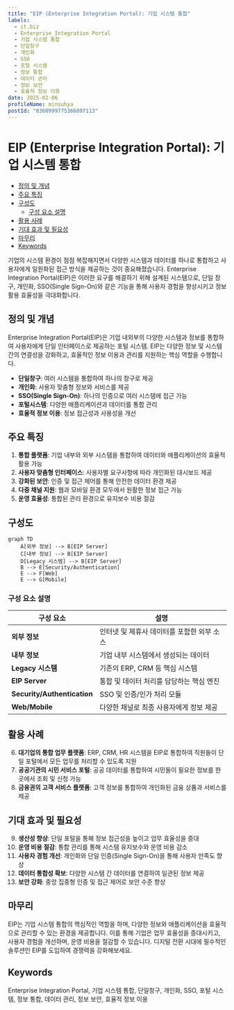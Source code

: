 ```yaml
---
title: "EIP (Enterprise Integration Portal): 기업 시스템 통합"
labels:
  - it.biz
  - Enterprise Integration Portal
  - 기업 시스템 통합
  - 단일창구
  - 개인화
  - SSO
  - 포털 시스템
  - 정보 통합
  - 데이터 관리
  - 정보 보안
  - 효율적 정보 이용
date: 2025-02-06
profileName: minsuhya
postId: "8360999775366097113"
---
```


# EIP (Enterprise Integration Portal): 기업 시스템 통합

<!-- mtoc-start -->

- [정의 및 개념](#정의-및-개념)
- [주요 특징](#주요-특징)
- [구성도](#구성도)
  - [구성 요소 설명](#구성-요소-설명)
- [활용 사례](#활용-사례)
- [기대 효과 및 필요성](#기대-효과-및-필요성)
- [마무리](#마무리)
- [Keywords](#keywords)

<!-- mtoc-end -->

기업의 시스템 환경이 점점 복잡해지면서 다양한 시스템과 데이터를 하나로 통합하고 사용자에게 일원화된 접근 방식을 제공하는 것이 중요해졌습니다. Enterprise Integration Portal(EIP)은 이러한 요구를 해결하기 위해 설계된 시스템으로, 단일 창구, 개인화, SSO(Single Sign-On)와 같은 기능을 통해 사용자 경험을 향상시키고 정보 활용 효율성을 극대화합니다.

## 정의 및 개념

Enterprise Integration Portal(EIP)은 기업 내외부의 다양한 시스템과 정보를 통합하여 사용자에게 단일 인터페이스로 제공하는 포털 시스템. EIP는 다양한 정보 및 시스템 간의 연결성을 강화하고, 효율적인 정보 이용과 관리를 지원하는 핵심 역할을 수행합니다.

- **단일창구**: 여러 시스템을 통합하여 하나의 창구로 제공
- **개인화**: 사용자 맞춤형 정보와 서비스를 제공
- **SSO(Single Sign-On)**: 하나의 인증으로 여러 시스템에 접근 가능
- **포털시스템**: 다양한 애플리케이션과 데이터를 통합 관리
- **효율적 정보 이용**: 정보 접근성과 사용성을 개선

## 주요 특징

1. **통합 플랫폼**: 기업 내부와 외부 시스템을 통합하여 데이터와 애플리케이션의 효율적 활용 가능
2. **사용자 맞춤형 인터페이스**: 사용자별 요구사항에 따라 개인화된 대시보드 제공
3. **강화된 보안**: 인증 및 접근 제어를 통해 안전한 데이터 환경 제공
4. **다중 채널 지원**: 웹과 모바일 환경 모두에서 원활한 정보 접근 가능
5. **운영 효율성**: 통합된 관리 환경으로 유지보수 비용 절감

## 구성도

```mermaid
graph TD
    A[외부 정보] --> B[EIP Server]
    C[내부 정보] --> B[EIP Server]
    D[Legacy 시스템] --> B[EIP Server]
    B --> E[Security/Authentication]
    E --> F[Web]
    E --> G[Mobile]
```

### 구성 요소 설명

| 구성 요소                   | 설명                                       |
| --------------------------- | ------------------------------------------ |
| **외부 정보**               | 인터넷 및 제휴사 데이터를 포함한 외부 소스 |
| **내부 정보**               | 기업 내부 시스템에서 생성되는 데이터       |
| **Legacy 시스템**           | 기존의 ERP, CRM 등 핵심 시스템             |
| **EIP Server**              | 통합 및 데이터 처리를 담당하는 핵심 엔진   |
| **Security/Authentication** | SSO 및 인증/인가 처리 모듈                 |
| **Web/Mobile**              | 다양한 채널로 최종 사용자에게 정보 제공    |

## 활용 사례

6. **대기업의 통합 업무 플랫폼**: ERP, CRM, HR 시스템을 EIP로 통합하여 직원들이 단일 포털에서 모든 업무를 처리할 수 있도록 지원
7. **공공기관의 시민 서비스 포털**: 공공 데이터를 통합하여 시민들이 필요한 정보를 한 곳에서 조회 및 신청 가능
8. **금융권의 고객 서비스 플랫폼**: 고객 정보를 통합하여 개인화된 금융 상품과 서비스를 제공

## 기대 효과 및 필요성

9. **생산성 향상**: 단일 포털을 통해 정보 접근성을 높이고 업무 효율성을 증대
10. **운영 비용 절감**: 통합 관리를 통해 시스템 유지보수와 운영 비용 감소
11. **사용자 경험 개선**: 개인화와 단일 인증(Single Sign-On)을 통해 사용자 만족도 향상
12. **데이터 통합성 확보**: 다양한 시스템 간 데이터를 연결하여 일관된 정보 제공
13. **보안 강화**: 중앙 집중형 인증 및 접근 제어로 보안 수준 향상

## 마무리

EIP는 기업 시스템 통합의 핵심적인 역할을 하며, 다양한 정보와 애플리케이션을 효율적으로 관리할 수 있는 환경을 제공합니다. 이를 통해 기업은 업무 효율성을 증대시키고, 사용자 경험을 개선하며, 운영 비용을 절감할 수 있습니다. 디지털 전환 시대에 필수적인 솔루션인 EIP를 도입하여 경쟁력을 강화해보세요.

## Keywords

Enterprise Integration Portal, 기업 시스템 통합, 단일창구, 개인화, SSO, 포털 시스템, 정보 통합, 데이터 관리, 정보 보안, 효율적 정보 이용